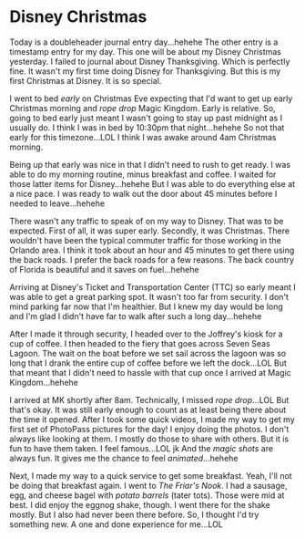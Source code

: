 # Disney Christmas

Today is a doubleheader journal entry day...hehehe The other entry is a timestamp entry for my day. This one will be about my Disney Christmas yesterday. I failed to journal about Disney Thanksgiving. Which is perfectly fine. It wasn't my first time doing Disney for Thanksgiving. But this is my first Christmas at Disney. It is so special.

I went to bed *early* on Christmas Eve expecting that I'd want to get up early Christmas morning and *rope drop* Magic Kingdom. Early is relative. So, going to bed early just meant I wasn't going to stay up past midnight as I usually do. I think I was in bed by 10:30pm that night...hehehe So not that early for this timezone...LOL I think I was awake around 4am Christmas morning.

Being up that early was nice in that I didn't need to rush to get ready. I was able to do my morning routine, minus breakfast and coffee. I waited for those latter items for Disney...hehehe But I was able to do everything else at a nice pace. I was ready to walk out the door about 45 minutes before I needed to leave...hehehe

There wasn't any traffic to speak of on my way to Disney. That was to be expected. First of all, it was super early. Secondly, it was Christmas. There wouldn't have been the typical commuter traffic for those working in the Orlando area. I think it took about an hour and 45 minutes to get there using the back roads. I prefer the back roads for a few reasons. The back country of Florida is beautiful and it saves on fuel...hehehe

Arriving at Disney's Ticket and Transportation Center (TTC) so early meant I was able to get a great parking spot. It wasn't too far from security. I don't mind parking far now that I'm healthier. But I knew my day would be long and I'm glad I didn't have far to walk after such a long day...hehehe

After I made it through security, I headed over to the Joffrey's kiosk for a cup of coffee. I then headed to the fiery that goes across Seven Seas Lagoon. The wait on the boat before we set sail across the lagoon was so long that I drank the entire cup of coffee before we left the dock...LOL But that meant that I didn't need to hassle with that cup once I arrived at Magic Kingdom...hehehe

I arrived at MK shortly after 8am. Technically, I missed *rope drop*...LOL But that's okay. It was still early enough to count as at least being there about the time it opened. After I took some quick videos, I made my way to get my first set of PhotoPass pictures for the day! I enjoy doing the photos. I don't always like looking at them. I mostly do those to share with others. But it is fun to have them taken. I feel famous...LOL jk And the *magic shots* are always fun. It gives me the chance to feel *animated*...hehehe

Next, I made my way to a quick service to get some breakfast. Yeah, I'll not be doing that breakfast again. I went to *The Friar's Nook*. I had a sausage, egg, and cheese bagel with *potato barrels* (tater tots). Those were mid at best. I did enjoy the eggnog shake, though. I went there for the shake mostly. But I also had never been there before. So, I thought I'd try something new. A one and done experience for me...LOL


